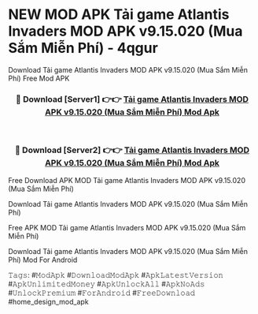 # NEW MOD APK Tải game Atlantis Invaders MOD APK v9.15.020 (Mua Sắm Miễn Phí) - 4qgur
Download Tải game Atlantis Invaders MOD APK v9.15.020 (Mua Sắm Miễn Phí) Free Mod APK

<div align="center">
<h3>🔴 Download [Server1] 👉👉 <a href="https://apk-comot.site?title=Tải_game_Atlantis_Invaders_MOD_APK_v9.15.020_(Mua_Sắm_Miễn_Phí)">Tải game Atlantis Invaders MOD APK v9.15.020 (Mua Sắm Miễn Phí) Mod Apk</a></h3><br>

<h3>🔴 Download [Server2] 👉👉 <a href="https://apk-comot.site?title=Tải_game_Atlantis_Invaders_MOD_APK_v9.15.020_(Mua_Sắm_Miễn_Phí)">Tải game Atlantis Invaders MOD APK v9.15.020 (Mua Sắm Miễn Phí) Mod Apk</a></h3>
</div>


Free Download APK MOD Tải game Atlantis Invaders MOD APK v9.15.020 (Mua Sắm Miễn Phí)

Download Tải game Atlantis Invaders MOD APK v9.15.020 (Mua Sắm Miễn Phí) 

Free APK MOD Tải game Atlantis Invaders MOD APK v9.15.020 (Mua Sắm Miễn Phí) 

Download Tải game Atlantis Invaders MOD APK v9.15.020 (Mua Sắm Miễn Phí) Mod For Android

𝚃𝚊𝚐𝚜: #𝙼𝚘𝚍𝙰𝚙𝚔 #𝙳𝚘𝚠𝚗𝚕𝚘𝚊𝚍𝙼𝚘𝚍𝙰𝚙𝚔 #𝙰𝚙𝚔𝙻𝚊𝚝𝚎𝚜𝚝𝚅𝚎𝚛𝚜𝚒𝚘𝚗 #𝙰𝚙𝚔𝚄𝚗𝚕𝚒𝚖𝚒𝚝𝚎𝚍𝙼𝚘𝚗𝚎𝚢 #𝙰𝚙𝚔𝚄𝚗𝚕𝚘𝚌𝚔𝙰𝚕𝚕 #𝙰𝚙𝚔𝙽𝚘𝙰𝚍𝚜 #𝚄𝚗𝚕𝚘𝚌𝚔𝙿𝚛𝚎𝚖𝚒𝚞𝚖 #𝙵𝚘𝚛𝙰𝚗𝚍𝚛𝚘𝚒𝚍 #𝙵𝚛𝚎𝚎𝙳𝚘𝚠𝚗𝚕𝚘𝚊𝚍 #home_design_mod_apk